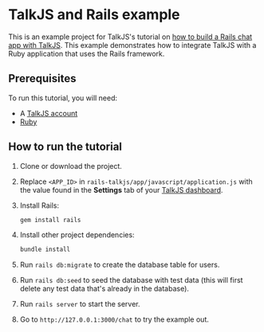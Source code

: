# TalkJS and Rails example

This is an example project for TalkJS's tutorial on [how to build a Rails chat app with TalkJS](). This example demonstrates how to integrate TalkJS with a Ruby application that uses the Rails framework.

## Prerequisites

To run this tutorial, you will need:

- A [TalkJS account](https://talkjs.com/dashboard/login)
- [Ruby](https://www.ruby-lang.org/en/downloads/)

## How to run the tutorial

1. Clone or download the project.
2. Replace `<APP_ID>` in `rails-talkjs/app/javascript/application.js` with the value found in the **Settings** tab of your [TalkJS dashboard](https://talkjs.com/dashboard/login).
3. Install Rails:

   ```bash
   gem install rails
   ```

4. Install other project dependencies:

   ```bash
   bundle install
   ```

5. Run `rails db:migrate` to create the database table for users.
6. Run `rails db:seed` to seed the database with test data (this will first delete any test data that's already in the database).
7. Run `rails server` to start the server.
8. Go to `http://127.0.0.1:3000/chat` to try the example out.
